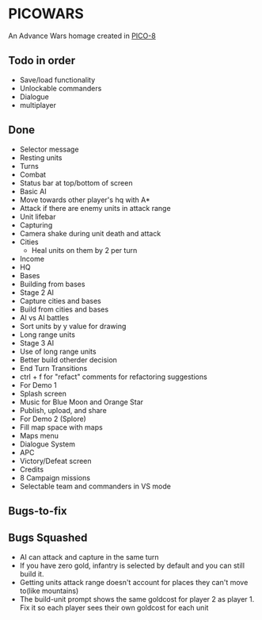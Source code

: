 PICOWARS
========

An Advance Wars homage created in [PICO-8](https://www.lexaloffle.com/pico-8.php)


Todo in order
-------------

* Save/load functionality
* Unlockable commanders
* Dialogue
* multiplayer


Done
----

* Selector message
* Resting units
* Turns
* Combat
* Status bar at top/bottom of screen
* Basic AI
 * Move towards other player's hq with A*
 * Attack if there are enemy units in attack range
* Unit lifebar
* Capturing
* Camera shake during unit death and attack
* Cities
  * Heal units on them by 2 per turn
* Income
* HQ
* Bases
* Building from bases
* Stage 2 AI
 * Capture cities and bases
 * Build from cities and bases
* AI vs AI battles
* Sort units by y value for drawing
* Long range units
* Stage 3 AI
 * Use of long range units
 * Better build otherder decision
* End Turn Transitions
* ctrl + f for "refact" comments for refactoring suggestions
* For Demo 1
 * Splash screen
 * Music for Blue Moon and Orange Star
 * Publish, upload, and share
* For Demo 2 (Splore)
 * Fill map space with maps
 * Maps menu
* Dialogue System
* APC
* Victory/Defeat screen
* Credits
* 8 Campaign missions
* Selectable team and commanders in VS mode


Bugs-to-fix
-----------


Bugs Squashed
-------------

* AI can attack and capture in the same turn
* If you have zero gold, infantry is selected by default and you can still build it.
* Getting units attack range doesn't account for places they can't move to(like mountains)
* The build-unit prompt shows the same goldcost for player 2 as player 1. Fix it so each player sees their own goldcost for each unit
